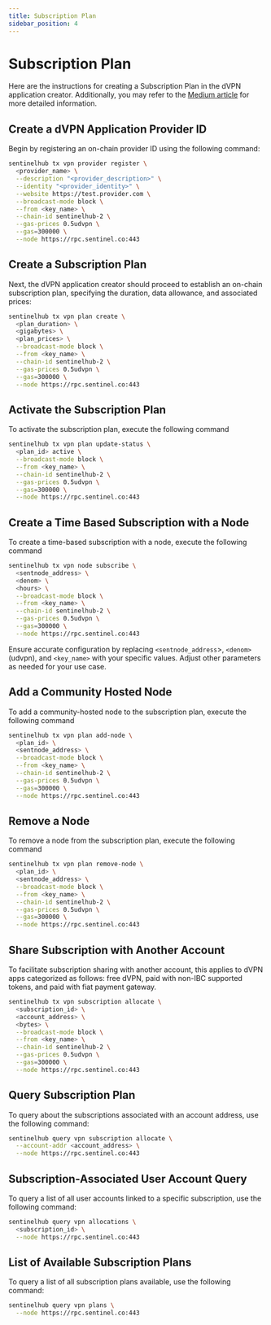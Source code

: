 ```yaml
---
title: Subscription Plan
sidebar_position: 4
---
```


# Subscription Plan

Here are the instructions for creating a Subscription Plan in the dVPN application creator. Additionally, you may refer to the [Medium article](https://medium.com/sentinel/introduction-of-on-chain-subscriptions-and-time-based-payments-sentinels-biggest-dvpn-protocol-a2b240199f18) for more detailed information.

## Create a dVPN Application Provider ID

Begin by registering an on-chain provider ID using the following command:

```bash
sentinelhub tx vpn provider register \
  <provider_name> \
  --description "<provider_description>" \
  --identity "<provider_identity>" \
  --website https://test.provider.com \
  --broadcast-mode block \
  --from <key_name> \
  --chain-id sentinelhub-2 \
  --gas-prices 0.5udvpn \
  --gas=300000 \
  --node https://rpc.sentinel.co:443
```

## Create a Subscription Plan

Next, the dVPN application creator should proceed to establish an on-chain subscription plan, specifying the duration, data allowance, and associated prices:

```bash
sentinelhub tx vpn plan create \
  <plan_duration> \
  <gigabytes> \
  <plan_prices> \
  --broadcast-mode block \
  --from <key_name> \
  --chain-id sentinelhub-2 \
  --gas-prices 0.5udvpn \
  --gas=300000 \
  --node https://rpc.sentinel.co:443
```

## Activate the Subscription Plan

To activate the subscription plan, execute the following command

```bash
sentinelhub tx vpn plan update-status \
  <plan_id> active \
  --broadcast-mode block \
  --from <key_name> \
  --chain-id sentinelhub-2 \
  --gas-prices 0.5udvpn \
  --gas=300000 \
  --node https://rpc.sentinel.co:443
```

## Create a Time Based Subscription with a Node

To create a time-based subscription with a node, execute the following command

```bash
sentinelhub tx vpn node subscribe \
  <sentnode_address> \
  <denom> \
  <hours> \
  --broadcast-mode block \
  --from <key_name> \
  --chain-id sentinelhub-2 \
  --gas-prices 0.5udvpn \
  --gas=300000 \
  --node https://rpc.sentinel.co:443
```

Ensure accurate configuration by replacing `<sentnode_address`>, `<denom>` (udvpn), and `<key_name>` with your specific values. Adjust other parameters as needed for your use case.

## Add a Community Hosted Node

To add a community-hosted node to the subscription plan, execute the following command

```bash
sentinelhub tx vpn plan add-node \
  <plan_id> \
  <sentnode_address> \
  --broadcast-mode block \
  --from <key_name> \
  --chain-id sentinelhub-2 \
  --gas-prices 0.5udvpn \
  --gas=300000 \
  --node https://rpc.sentinel.co:443
```

## Remove a Node

To remove a node from the subscription plan, execute the following command

```bash
sentinelhub tx vpn plan remove-node \
  <plan_id> \
  <sentnode_address> \
  --broadcast-mode block \
  --from <key_name> \
  --chain-id sentinelhub-2 \
  --gas-prices 0.5udvpn \
  --gas=300000 \
  --node https://rpc.sentinel.co:443
```

## Share Subscription with Another Account

To facilitate subscription sharing with another account, this applies to dVPN apps categorized as follows: free dVPN, paid with non-IBC supported tokens, and paid with fiat payment gateway.

```bash
sentinelhub tx vpn subscription allocate \
  <subscription_id> \
  <account_address> \
  <bytes> \
  --broadcast-mode block \
  --from <key_name> \
  --chain-id sentinelhub-2 \
  --gas-prices 0.5udvpn \
  --gas=300000 \
  --node https://rpc.sentinel.co:443
```

## Query Subscription Plan

To query about the subscriptions associated with an account address, use the following command:

```bash
sentinelhub query vpn subscription allocate \
  --account-addr <account_address> \
  --node https://rpc.sentinel.co:443
```

## Subscription-Associated User Account Query

To query a list of all user accounts linked to a specific subscription, use the following command:

```bash
sentinelhub query vpn allocations \
  <subscription_id> \
  --node https://rpc.sentinel.co:443
```

## List of Available Subscription Plans

To query a list of all subscription plans available,  use the following command:

```bash
sentinelhub query vpn plans \
  --node https://rpc.sentinel.co:443
```